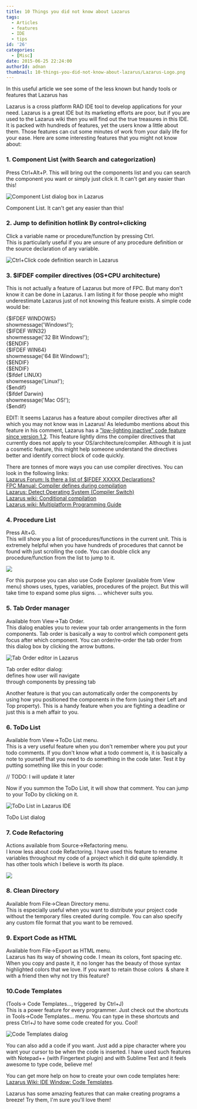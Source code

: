 ```yaml
---
title: 10 Things you did not know about Lazarus
tags:
  - Articles
  - features
  - IDE
  - tips
id: '26'
categories:
  - [Misc]
date: 2015-06-25 22:24:00
authorId: adnan
thumbnail: 10-things-you-did-not-know-about-lazarus/Lazarus-Logo.png
---
```


In this useful article we see some of the less known but handy tools or features that Lazarus has
<!-- more -->
  
Lazarus is a cross platform RAD IDE tool to develop applications for your need. Lazarus is a great IDE but its marketing efforts are poor, but if you are used to the Lazarus wiki then you will find out the true treasures in this IDE. It is packed with hundreds of features, yet the users know a little about them. Those features can cut some minutes of work from your daily life for your ease. Here are some interesting features that you might not know about:  
  

### 1\. Component List (with Search and categorization)

Press Ctrl+Alt+P. This will bring out the components list and you can search the component you want or simply just click it. It can't get any easier than this!  
  

![Component List dialog box in Lazarus](10-things-you-did-not-know-about-lazarus/Component-List.gif "Component List dialog box in Lazarus")

Component List. It can't get any easier than this!

  

### 2\. Jump to definition hotlink By control+clicking

Click a variable name or procedure/function by pressing Ctrl.  
This is particularly useful if you are unsure of any procedure definition or the source declaration of any variable.  
  

![Ctrl+Click code definition search in Lazarus](10-things-you-did-not-know-about-lazarus/Code-Hotlink-Definition-Search-Lazarus.gif "Ctrl+Click code definition search in Lazarus")

  

### 3\. $IFDEF compiler directives (OS+CPU architecture)

This is not actually a feature of Lazarus but more of FPC. But many don't know it can be done in Lazarus. I am listing it for those people who might underestimate Lazarus just of not knowing this feature exists. A simple code would be:  

{$IFDEF WINDOWS}  
 showmessage('Windows!');  
 {$IFDEF WIN32}  
 showmessage('32 Bit Windows!');  
 {$ENDIF}  
 {$IFDEF WIN64}  
 showmessage('64 Bit Windows!');  
 {$ENDIF}  
{$ENDIF}  
{$ifdef LINUX}  
 showmessage('Linux!');  
{$endif}  
{$ifdef Darwin}  
 showmessage('Mac OS!');  
{$endif}  

  
  
EDIT: It seems Lazarus has a feature about compiler directives after all which you may not know was in Lazarus! As leledumbo mentions about this feature in his comment, Lazarus has a ["low-lighting inactive" code feature since version 1.2](http://wiki.lazarus.freepascal.org/New_IDE_features_since#Low-lighting_inactive_.24IFDEF_code). This feature lightly dims the compiler directives that currently does not apply to your OS/architecture/compiler. Although it is just a cosmetic feature, this might help someone understand the directives better and identify correct block of code quickly.  
  
There are tonnes of more ways you can use compiler directives. You can look in the following links:  
[Lazarus Forum: Is there a list of $IFDEF XXXXX Declarations?](http://forum.lazarus.freepascal.org/index.php?topic=15869.0)  
[FPC Manual: Compiler defines during compilation](http://www.freepascal.org/docs-html/prog/progap7.html)  
[Lazarus: Detect Operating System (Compiler Switch)](http://www.askingbox.com/tip/lazarus-detect-operating-system-compiler-switch)  
[Lazarus wiki: Conditional compilation](http://wiki.freepascal.org/Conditional_compilation)  
[Lazarus wiki: Multiplatform Programming Guide](http://wiki.lazarus.freepascal.org/Multiplatform_Programming_Guide)  
  

### 4\. Procedure List

Press Alt+G.  
This will show you a list of procedures/functions in the current unit. This is extremely helpful when you have hundreds of procedures that cannot be found with just scrolling the code. You can double click any procedure/function from the list to jump to it.  
  

![](10-things-you-did-not-know-about-lazarus/procedure-list-lazarus.gif)

  
For this purpose you can also use Code Explorer (available from View menu) shows uses, types, variables, procedures of the project. But this will take time to expand some plus signs. ... whichever suits you.  
  

### 5\. Tab Order manager

Available from View->Tab Order.  
This dialog enables you to review your tab order arrangements in the form components. Tab order is basically a way to control which component gets focus after which component. You can order/re-order the tab order from this dialog box by clicking the arrow buttons.  
  

![Tab Order editor in Lazarus](10-things-you-did-not-know-about-lazarus/Tab-order-editor-lazarus.gif "Tab Order editor in Lazarus")

Tab order editor dialog:  
defines how user will navigate  
through components by pressing tab

  
Another feature is that you can automatically order the components by using how you positioned the components in the form (using their Left and Top property). This is a handy feature when you are fighting a deadline or just this is a meh affair to you.  
  

### 6\. ToDo List

Available from View->ToDo List menu.  
This is a very useful feature when you don't remember where you put your todo comments. If you don't know what a todo comment is, it is basically a note to yourself that you need to do something in the code later. Test it by putting something like this in your code:  
  

// TODO: I will update it later

  
Now if you summon the ToDo List, it will show that comment. You can jump to your ToDo by clicking on it.  
  

![ToDo List in Lazarus IDE](10-things-you-did-not-know-about-lazarus/ToDo-List-dialog-Lazarus.gif "ToDo List in Lazarus IDE")

ToDo List dialog

  

### 7\. Code Refactoring

Actions available from Source->Refactoring menu.  
I know less about code Refactoring. I have used this feature to rename variables throughout my code of a project which it did quite splendidly. It has other tools which I believe is worth its place.  
  

![](10-things-you-did-not-know-about-lazarus/Refactoring-menu-lazarus.gif)

  

### 8\. Clean Directory

Available from File->Clean Directory menu.  
This is especially useful when you want to distribute your project code without the temporary files created during compile. You can also specify any custom file format that you want to be removed.  
  

### 9\. Export Code as HTML

Available from File->Export as HTML menu.  
Lazarus has its way of showing code. I mean its colors, font spacing etc. When you copy and paste it, it no longer has the beauty of those syntax highlighted colors that we love. If you want to retain those colors  & share it with a friend then why not try this feature?  
  

### 10.Code Templates 

(Tools-> Code Templates..., triggered  by Ctrl+J)  
This is a power feature for every programmer. Just check out the shortcuts in Tools->Code Templates... menu. You can type in these shortcuts and press Ctrl+J to have some code created for you. Cool!  
  

![Code Templates dialog](10-things-you-did-not-know-about-lazarus/Code-templates-dialog-lazarus.gif "Code Templates dialog")

  
You can also add a code if you want. Just add a pipe character where you want your cursor to be when the code is inserted. I have used such features with Notepad++ (with Fingertext plugin) and with Sublime Text and it feels awesome to type code, believe me!  
  
You can get more help on how to create your own code templates here: [Lazarus Wiki: IDE Window: Code Templates](http://wiki.lazarus.freepascal.org/IDE_Window:_Code_Templates).  
  
  
Lazarus has some amazing features that can make creating programs a breeze! Try them, I'm sure you'll love them!